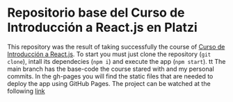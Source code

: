 # Repositorio base del Curso de Introducción a React.js en Platzi


This repository was the result of taking successfully the course of [Curso de Introducción a React.js](https://platzi.com/reactjs). To start you must just clone the repository (`git clone`), intall its dependecies  (`npm i`) and execute the app (`npm start`).
tt
The main branch has the base-code the course stared with and my personal commits. In the gh-pages you will find the static files that are needed to deploy the app using GitHub Pages. The project can be watched at the following [link](https://inferiore.github.io/react-todo/) 
